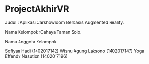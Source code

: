 # ProjectAkhirVR
Judul : Aplikasi Carshowroom Berbasis Augmented Reality.

Nama Kelompok :Cahaya Taman Solo.

Nama Anggota Kelompok.

Sofiyan Hadi (1402017142)
Wisnu Agung Laksono (1402017147)
Yoga Effendy Nasution (1402017196)
